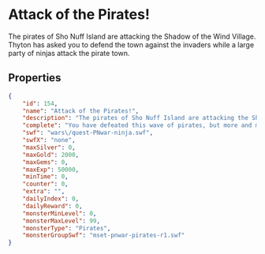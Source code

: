 # Attack of the Pirates!

The pirates of Sho Nuff Island are attacking the Shadow of the Wind Village. Thyton has asked you to defend the town against the invaders while a large party of ninjas attack the pirate town.

## Properties

```json
{
    "id": 154,
    "name": "Attack of the Pirates!",
    "description": "The pirates of Sho Nuff Island are attacking the Shadow of the Wind Village. Thyton has asked you to defend the town against the invaders while a large party of ninjas attack the pirate town.",
    "complete": "You have defeated this wave of pirates, but more and more keep pouring out of the sea to attack! How long do you think you can hold them off?",
    "swf": "wars\/quest-PNwar-ninja.swf",
    "swfX": "none",
    "maxSilver": 0,
    "maxGold": 2000,
    "maxGems": 0,
    "maxExp": 50000,
    "minTime": 0,
    "counter": 0,
    "extra": "",
    "dailyIndex": 0,
    "dailyReward": 0,
    "monsterMinLevel": 0,
    "monsterMaxLevel": 99,
    "monsterType": "Pirates",
    "monsterGroupSwf": "mset-pnwar-pirates-r1.swf"
}
```


